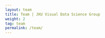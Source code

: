 ```yaml
---
layout: team
title: Team | JKU Visual Data Science Group
weight: 2
tag: team
permalink: /team/
---
```


